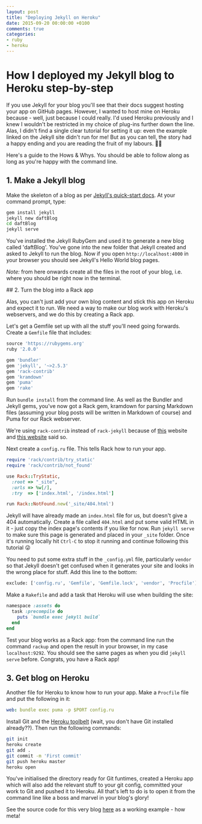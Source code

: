 ```yaml
---
layout: post
title: "Deploying Jekyll on Heroku"
date: 2015-09-20 00:00:00 +0100
comments: true
categories:
- ruby
- heroku
---
```


# How I deployed my Jekyll blog to Heroku step-by-step

If you use Jekyll for your blog you'll see that their docs suggest hosting your app on GitHub pages. However, I wanted to host mine on Heroku because - well, just because I could really. I'd used Heroku previously and I knew I wouldn't be restricted in my choice of plug-ins further down the line. Alas, I didn't find a single clear tutorial for setting it up: even the example linked on the Jekyll site didn't run for me! But as you can tell, the story had a happy ending and you are reading the fruit of my labours. :apple::green_apple:

Here's a guide to the Hows & Whys. You should be able to follow along as long as you're happy with the command line.

## 1. Make a Jekyll blog

Make the skeleton of a blog as per [Jekyll's quick-start docs](http://jekyllrb.com/docs/quickstart/). At your command prompt, type:

```bash
gem install jekyll
jekyll new daftBlog
cd daftBlog
jekyll serve
```

You've installed the Jekyll RubyGem and used it to generate a new blog called 'daftBlog'. You've gone into the new folder that Jekyll created
and asked to Jekyll to run the blog. Now if you open `http://localhost:4000` in your browser you should see Jekyll's Hello World blog pages.

*Note:*  from here onwards create all the files in the root of your blog, i.e. where you should be right now in the terminal.

## 2. Turn the blog into a Rack app

Alas, you can't just add your own blog content and stick this app on Heroku and expect it to run. We need a way to make our blog work with Heroku's webservers, and we do this by creating a Rack app.

Let's get a Gemfile set up with all the stuff you'll need going forwards. Create a `Gemfile` file that includes:

```ruby
source 'https://rubygems.org'
ruby '2.0.0'

gem 'bundler'
gem 'jekyll', '~>2.5.3'
gem 'rack-contrib'
gem 'kramdown'
gem 'puma'
gem 'rake'
```

Run `bundle install` from the command line. As well as the Bundler and Jekyll gems, you've now got a Rack gem, kramdown for parsing Markdown files (assuming your blog posts will be written in Markdown of course) and Puma for our Rack webserver.

We're using `rack-contrib` instead of `rack-jekyll` because of [this](http://mwmanning.com/2011/12/04/Jekyll-on-Heroku-Part-2.html) website and [this website](https://jbhannah.net/blog/2013/01/16/jekyll-on-heroku-without-rack-jekyll-or-custom-buildpacks.html) said so.

Next create a `config.ru` file. This tells Rack how to run your app.

```ruby
require 'rack/contrib/try_static'
require 'rack/contrib/not_found'

use Rack::TryStatic,
  :root => "_site",
  :urls => %w[/],
  :try  => ['index.html', '/index.html']

run Rack::NotFound.new('_site/404.html')
```

Jekyll will have already made an `index.html` file for us, but doesn't give a 404 automatically. Create a file called `404.html` and put some valid HTML in it - just copy the index page's contents if you like for now. Run `jekyll serve` to make sure this page is generated and placed in your `_site` folder. Once it's running locally hit `Ctrl-C` to stop it running and continue following this tutorial :stuck_out_tongue_winking_eye:

You need to put some extra stuff in the `_config.yml` file, particularly `vendor` so that Jekyll doesn't get confused when it generates your site and looks in the wrong place for stuff. Add this line to the bottom:

```bash
exclude: ['config.ru', 'Gemfile', 'Gemfile.lock', 'vendor', 'Procfile']
```

Make a `Rakefile` and add a task that Heroku will use when building the site:

```ruby
namespace :assets do
  task :precompile do
    puts `bundle exec jekyll build`
  end
end
```

Test your blog works as a Rack app: from the command line run the command `rackup` and open the result in your browser, in my case `localhost:9292`. You should see the same pages as when you did `jekyll serve` before. Congrats, you have a Rack app!

## 3. Get blog on Heroku

Another file for Heroku to know how to run your app. Make a `Procfile` file and put the following in it:

```yaml
web: bundle exec puma -p $PORT config.ru
```

Install Git and the [Heroku toolbelt](https://toolbelt.heroku.com/) (wait, you don't have Git installed already??). Then run the following commands:

```bash
git init
heroku create
git add .
git commit -m 'First commit'
git push heroku master
heroku open
```

You've initialised the directory ready for Git funtimes, created a Heroku app which will also add the relevant stuff to your git config, committed your work to Git and pushed it to Heroku. All that's left to do is to open it from the command line like a boss and marvel in your blog's glory!

See the source code for this very blog [here](https://github.com/claireparker/blog-com) as a working example - how meta!
